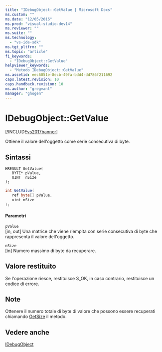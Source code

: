 ```yaml
---
title: "IDebugObject::GetValue | Microsoft Docs"
ms.custom: ""
ms.date: "12/05/2016"
ms.prod: "visual-studio-dev14"
ms.reviewer: ""
ms.suite: ""
ms.technology: 
  - "vs-ide-sdk"
ms.tgt_pltfrm: ""
ms.topic: "article"
f1_keywords: 
  - "IDebugObject::GetValue"
helpviewer_keywords: 
  - "Metodo IDebugObject::GetValue"
ms.assetid: eec6051e-8ecb-49fa-bdd4-dd786f211692
caps.latest.revision: 10
caps.handback.revision: 10
ms.author: "gregvanl"
manager: "ghogen"
---
```

# IDebugObject::GetValue
[!INCLUDE[vs2017banner](../../../code-quality/includes/vs2017banner.md)]

Ottiene il valore dell'oggetto come serie consecutiva di byte.  
  
## Sintassi  
  
```cpp#  
HRESULT GetValue(   
   BYTE* pValue,  
   UINT  nSize  
);  
```  
  
```c#  
int GetValue(  
   ref byte[] pValue,   
   uint nSize  
);  
```  
  
#### Parametri  
 `pValue`  
 \[in, out\]  Una matrice che viene riempita con serie consecutiva di byte che rappresenta il valore dell'oggetto.  
  
 `nSize`  
 \[in\]  Numero massimo di byte da recuperare.  
  
## Valore restituito  
 Se l'operazione riesce, restituisce S\_OK, in caso contrario, restituisce un codice di errore.  
  
## Note  
 Ottenere il numero totale di byte di valore che possono essere recuperati chiamando [GetSize](../../../extensibility/debugger/reference/idebugobject-getsize.md) il metodo.  
  
## Vedere anche  
 [IDebugObject](../../../extensibility/debugger/reference/idebugobject.md)